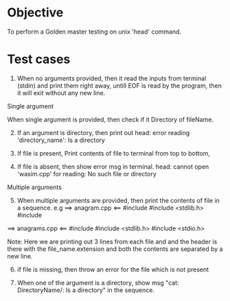 # Objective

To perform a Golden master testing on unix 'head' command.

# Test cases

1. When no arguments provided, then it read the inputs from terminal (stdin) and print them right away, untill EOF is read by the program, then it will exit without any new line.

Single argument

When single argument is provided, then check if it Directory of fileName.

2. If an argument is directory, then print out 
head: error reading 'directory_name': Is a directory

3. If file is present, Print contents of file to terminal from top to bottom, 

4. If file is absent, then show error msg in terminal. 
head: cannot open 'wasim.cpp' for reading: No such file or directory

Multiple arguments

5. When multiple arguments are provided, then print the contents of file in a sequence. 
e.g 
==> anagram.cpp <==
#include <iostream>
#include <stdlib.h>
#include <string>

==> anagrams.cpp <==
#include <iostream>
#include <stdlib.h>
#include <stdio.h>

Note: Here we are printing out 3 lines from each file and and the header is there with the file_name.extension and both the contents are separated by a new line. 

6. if file is missing, then throw an error for the file which is not present

7. When one of the argument is a directory, show msg "cat: DirectoryName/: Is a directory" in the sequence.